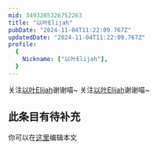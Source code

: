```yaml
---
mid: 3493285326752263
title: "以叶Elijah"
pubDate: "2024-11-04T11:22:09.767Z"
updatedDate: "2024-11-04T11:22:09.767Z"
profile:
  {
    Nickname: ["以叶Elijah"],
  }
---
```


关注[以叶Elijah](https://space.bilibili.com/3493285326752263)谢谢喵~ 关注[以叶Elijah](https://space.bilibili.com/3493285326752263)谢谢喵~

## 此条目有待补充
你可以在[这里](https://github.com/Yuhanawa/VTuber.ICU-Content/edit/master/v/以叶Elijah/index.md)编辑本文
